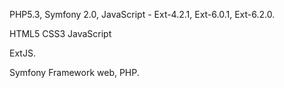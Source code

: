 
PHP5.3, Symfony 2.0, JavaScript - Ext-4.2.1, Ext-6.0.1, Ext-6.2.0.

HTML5
CSS3
JavaScript

ExtJS.

Symfony Framework web, PHP.
